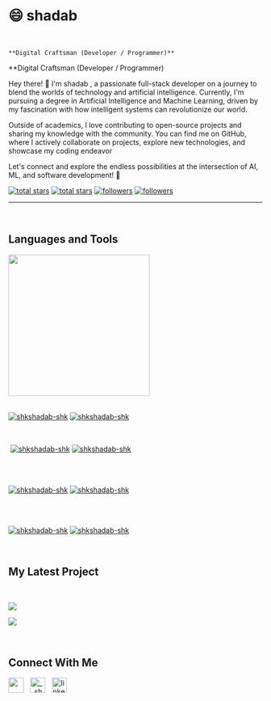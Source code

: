 <h1>😄  shadab</h1>
<br /> 

                    
`**Digital Craftsman (Developer / Programmer)**`

                    

                    

<p align="left">**Digital Craftsman (Developer / Programmer)

Hey there! 👋 I'm shadab , a passionate full-stack developer on a journey to blend the worlds of technology and artificial intelligence. Currently, I'm pursuing a degree in Artificial Intelligence and Machine Learning, driven by my fascination with how intelligent systems can revolutionize our world.

Outside of academics, I love contributing to open-source projects and sharing my knowledge with the community. You can find me on GitHub, where I actively collaborate on projects, explore new technologies, and showcase my coding endeavor

Let's connect and explore the endless possibilities at the intersection of AI, ML, and software development! 🚀 </p>
<p align="left"> 
  <a href="https://github.com/shkshadab-shk?tab=repositories&sort=stargazers#gh-light-mode-only">
    <img alt="total stars" title="Total stars on GitHub" src="https://custom-icon-badges.demolab.com/github/stars/shkshadab-shk?color=3ea97d&style=for-the-badge&labelColor=40b682&logo=star#gh-light-mode-only"/></a>
  
  <a href="https://github.com/shkshadab-shk?tab=repositories&sort=stargazers#gh-dark-mode-only">
    <img alt="total stars" title="Total stars on GitHub" src="https://custom-icon-badges.demolab.com/github/stars/shkshadab-shk?color=655489&style=for-the-badge&labelColor=c691e9&logo=star#gh-dark-mode-only"/></a>
  
  <a href="https://github.com/shkshadab-shk?tab=followers#gh-light-mode-only">
    <img alt="followers" title="Follow me on Github" src="https://custom-icon-badges.demolab.com/github/followers/shkshadab-shk?color=2c4954&labelColor=2c3e50&style=for-the-badge&logo=person-add&label=Follow&logoColor=white#gh-light-mode-only"/></a>
    
  <a href="https://github.com/shkshadab-shk?tab=followers#gh-dark-mode-only">
    <img alt="followers" title="Follow me on Github" src="https://custom-icon-badges.demolab.com/github/followers/shkshadab-shk?color=dacc84&labelColor=f9e692&style=for-the-badge&logo=person-add&label=Follow&logoColor=white#gh-dark-mode-only"/></a>
</p>

---
<br />

                    

<h2>Languages and Tools</h2> 
<p align="left">
<img width="280px"  src="https://skillicons.dev/icons?i=html,css,javascript,java,rust,python,bootstrap,c,c#,c plus plus,node,react
&perline=9"  />
</p>
<br /

                    

<p><a href="https://github.com/shkshadab-shk#gh-dark-mode-only" target="_blank"><img align="center" src="https://github-readme-stats.vercel.app/api/top-langs/?username=shkshadab-shk&langs_count=6&show_icon=true&layout=compact&theme=nightowl#gh-dark-mode-only" alt="shkshadab-shk" /></a>
  <a href="https://github.com/shkshadab-shk#gh-light-mode-only" target="_blank"><img align="center" src="https://github-readme-stats.vercel.app/api/top-langs/?username=shkshadab-shk&langs_count=6&show_icon=true&layout=compact&theme=vue#gh-light-mode-only" alt="shkshadab-shk" /></a>
</p>

<br />

<p>&nbsp;<a href="https://github.com/shkshadab-shk#gh-dark-mode-only" target="_blank"><img align="center" src="https://github-readme-stats.vercel.app/api?username=shkshadab-shk&count_private=true&show_icons=true&theme=nightowl#gh-dark-mode-only" alt="shkshadab-shk" /></a>
<a href="https://github.com/shkshadab-shk#gh-light-mode-only" target="_blank"><img align="center" src="https://github-readme-stats.vercel.app/api?username=shkshadab-shk&count_private=true&show_icons=true&theme=vue#gh-light-mode-only" alt="shkshadab-shk" /></a>
</p> 
<br>
<br />

<p><a href="https://github.com/shkshadab-shk#gh-dark-mode-only" target="_blank"><img align="center" src="https://streak-stats.demolab.com?user=shkshadab-shk&theme=nightowl#gh-dark-mode-only" alt="shkshadab-shk"/></a>
<a href="https://github.com/shkshadab-shk#gh-light-mode-only" target="_blank"><img align="center" src="https://streak-stats.demolab.com?user=shkshadab-shk&theme=vue#gh-light-mode-only" alt="shkshadab-shk"/></a></p>
<br/>
<br />

<p><a href="https://github.com/shkshadab-shk#gh-dark-mode-only" target="_blank"><img align="center" src="https://github-readme-activity-graph.cyclic.app/graph?username=shkshadab-shk&theme=nightowl#gh-dark-mode-only" alt="shkshadab-shk" /></a>
<a href="https://github.com/shkshadab-shk#gh-light-mode-only" target="_blank"><img align="center" src="https://github-readme-activity-graph.cyclic.app/graph?username=shkshadab-shk&theme=vue#gh-light-mode-only" alt="shkshadab-shk" /></a></p>
<br/>

<h2>My Latest Project</h2> 
<br />
<p><a href="https://github.com/shkshadab-shk/Stock-Prediction#gh-dark-mode-only" target="_blank"><img align="center" src="https://github-readme-stats.vercel.app/api/pin/?username=shkshadab-shk&repo=Stock-Prediction&theme=nightowl&show_owner=true#gh-dark-mode-only"/></a></p>
<p><a href="https://github.com/shkshadab-shk/Stock-Prediction#gh-light-mode-only" target="_blank"><img align="center" src="https://github-readme-stats.vercel.app/api/pin/?username=shkshadab-shk&repo=Stock-Prediction&theme=vue&show_owner=true#gh-light-mode-only"/></a></p>
<br />


                    

<h2>Connect With Me</h2> 
<p align="left">
<a href="https://twitter.com/" target="_blank"><img align="left" width="30px" style="padding-right:10px;" src="https://raw.githubusercontent.com/rahuldkjain/github-profile-readme-generator/master/src/images/icons/Social/twitter.svg" alt="" /></a>
<a href="https://instagram.com/__shadab.___" target="_blank"><img align="left" width="30px" style="padding-right:10px" src="https://raw.githubusercontent.com/rahuldkjain/github-profile-readme-generator/master/src/images/icons/Social/instagram.svg" alt="__shadab.___" /></a>
<a href="https://www.linkedin.com/in/shaikh-shadab-b5b3b31b6/" target="_blank"><img align="left" alt="linkedin" width="30px" style="padding-right: 10px;" src="https://cdn.jsdelivr.net/gh/devicons/devicon/icons/linkedin/linkedin-original.svg" /></a>
</p
